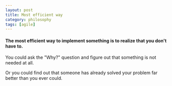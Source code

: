 ```yaml
---
layout: post
title: Most efficient way
category: philosophy
tags: [agile]
---
```


#### The most efficient way to implement something is to realize that you don't have to.

You could ask the "Why?" question and figure out that something is not needed at all. 

Or you could find out that someone has already solved your problem far better than you ever could.


